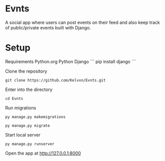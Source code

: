 # Evnts
A social app where users can post events on their feed and also keep track of public/private events built  with Django.


<h1> Setup </h1>
Requirements
<a> Python.org </a> Python
Django 
``` pip install django ```

Clone the repository
```
git clone https://github.com/Kelvxn/Evnts.git
```

Enter into the directory
```
cd Evnts
```

Run migrations 
```
py manage.py makemigrations
```

```
py manage.py migrate
```

Start local server 
```
py manage.py runserver
```

Open the app at http://127.0.0.1:8000
